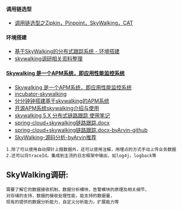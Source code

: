 #### 调用链选型
- [调用链选型之Zipkin，Pinpoint，SkyWalking，CAT](https://www.jianshu.com/p/0fbbf99a236e)

#### 环境搭建
- [基于SkyWalking的分布式跟踪系统 - 环境搭建](https://www.cnblogs.com/jianzh5/p/11753595.html)
- [skywalking调研相关资料整理](https://blog.csdn.net/lo085213/article/details/94993484)


#### [Skywalking 是一个APM系统，即应用性能监控系统](http://www.kailing.pub/article/index/arcid/177.html)
- [Skywalking 是一个APM系统，即应用性能监控系统](http://www.kailing.pub/article/index/arcid/177.html)
- [incubator-skywalking](https://github.com/apache/incubator-skywalking)
- [分分钟钟搭建基于skywalking的APM系统](https://my.oschina.net/ytqvip/blog/1793767)
- [开源APM系统skywalking介绍与使用](https://www.cnblogs.com/xiaoqi/p/skywalking-usage.html)
- [skywalking 5.X 分布式链路跟踪 使用笔记](https://blog.csdn.net/jilo88/article/details/81355265)
- [spring-cloud+skywalking链路跟踪.docx](https://github.com/Xlinlin/spring-cloud-demo/tree/master/SpringCloud-Demo-Doc)
- [spring-cloud+skywalking链路跟踪.docx-byArvin-github](https://github.com/yaozd/spring-cloud-demo-1)
- [SkyWalking-源码分析-byArvin推荐](http://www.iocoder.cn/categories/SkyWalking/)

```
1.除了可以使用自动探针上报数据外，还可以使用注解，用埋点的方式手动上传业务数据
2.还可以将traceId。集成到主流的日志框架中输出，如log4j，logback等
```

## SkyWalking调研:
```
需要了解它的数据接收机制，数据分析模块，告警模块的原理及相关细节，
对存储的支持，数据的接收处理性能，能支持的数据量，
现有的提供的数据分析能力，自定义分析能力，扩展能力等
```
